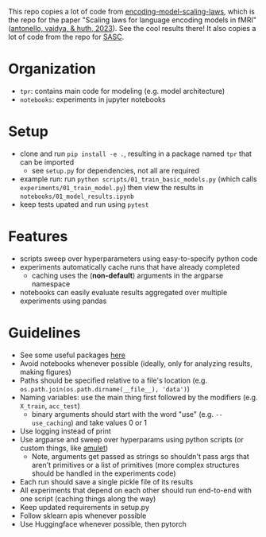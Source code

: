 This repo copies a lot of code from [encoding-model-scaling-laws](https://github.com/HuthLab/encoding-model-scaling-laws/tree/main), which is the repo for the paper "Scaling laws for language encoding models in fMRI" ([antonello, vaidya, & huth, 2023](https://github.com/HuthLab/encoding-model-scaling-laws/tree/main?tab=readme-ov-file)). See the cool results there! It also copies a lot of code from the repo for [SASC](https://github.com/microsoft/automated-explanations/tree/main).

 
# Organization
- `tpr`: contains main code for modeling (e.g. model architecture)
- `notebooks`: experiments in jupyter notebooks

# Setup
- clone and run `pip install -e .`, resulting in a package named `tpr` that can be imported
    - see `setup.py` for dependencies, not all are required
- example run: run `python scripts/01_train_basic_models.py` (which calls `experiments/01_train_model.py`) then view the results in `notebooks/01_model_results.ipynb`
- keep tests upated and run using `pytest`

# Features
- scripts sweep over hyperparameters using easy-to-specify python code
- experiments automatically cache runs that have already completed
    - caching uses the (**non-default**) arguments in the argparse namespace
- notebooks can easily evaluate results aggregated over multiple experiments using pandas

# Guidelines
- See some useful packages [here](https://csinva.io/blog/misc/ml_coding_tips)
- Avoid notebooks whenever possible (ideally, only for analyzing results, making figures)
- Paths should be specified relative to a file's location (e.g. `os.path.join(os.path.dirname(__file__), 'data')`)
- Naming variables: use the main thing first followed by the modifiers (e.g. `X_train`, `acc_test`)
    - binary arguments should start with the word "use" (e.g. `--use_caching`) and take values 0 or 1
- Use logging instead of print
- Use argparse and sweep over hyperparams using python scripts (or custom things, like [amulet](https://amulet-docs.azurewebsites.net/main/index.html))
    - Note, arguments get passed as strings so shouldn't pass args that aren't primitives or a list of primitives (more complex structures should be handled in the experiments code)
- Each run should save a single pickle file of its results
- All experiments that depend on each other should run end-to-end with one script (caching things along the way)
- Keep updated requirements in setup.py
- Follow sklearn apis whenever possible
- Use Huggingface whenever possible, then pytorch
